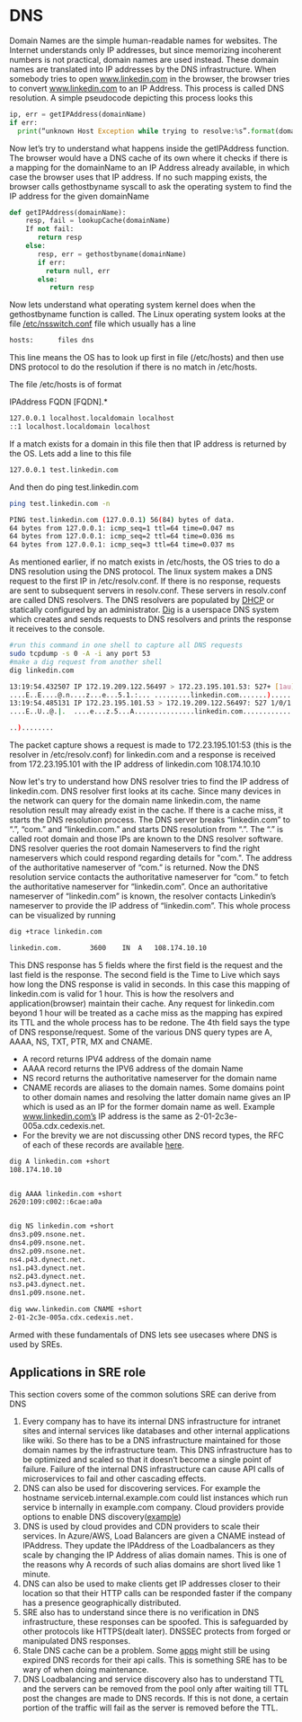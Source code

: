 # DNS
Domain Names are the simple human-readable names for websites. The Internet understands only IP addresses, but since memorizing incoherent numbers is not practical, domain names are used instead. These domain names are translated into IP addresses by the DNS infrastructure. When somebody tries to open www.linkedin.com in the browser, the browser tries to convert www.linkedin.com to an IP Address. This process is called DNS resolution. A simple pseudocode depicting this process looks this

```python
ip, err = getIPAddress(domainName)
if err:
  print(“unknown Host Exception while trying to resolve:%s”.format(domainName))
```

Now let’s try to understand what happens inside the getIPAddress function. The browser would have a DNS cache of its own where it checks if there is a mapping for the domainName to an IP Address already available, in which case the browser uses that IP address. If no such mapping exists, the browser calls gethostbyname syscall to ask the operating system to find the IP address for the given domainName

```python
def getIPAddress(domainName):
    resp, fail = lookupCache(domainName)
    If not fail:
       return resp
    else:
       resp, err = gethostbyname(domainName)
       if err:
         return null, err
       else:
          return resp
```

Now lets understand what operating system kernel does when the gethostbyname function is called. The Linux operating system looks at the file [/etc/nsswitch.conf](https://man7.org/linux/man-pages/man5/nsswitch.conf.5.html) file which usually has a line

```bash
hosts:      files dns
```

This line means the OS has to look up first in file (/etc/hosts) and then use DNS protocol to do the resolution if there is no match in /etc/hosts. 

The file /etc/hosts is of format


IPAddress FQDN [FQDN].*

```bash
127.0.0.1 localhost.localdomain localhost
::1 localhost.localdomain localhost
```

If a match exists for a domain in this file then that IP address is returned by the OS. Lets add a line to this file

```bash
127.0.0.1 test.linkedin.com
```

And then do ping test.linkedin.com

```bash
ping test.linkedin.com -n
```

```bash
PING test.linkedin.com (127.0.0.1) 56(84) bytes of data.
64 bytes from 127.0.0.1: icmp_seq=1 ttl=64 time=0.047 ms
64 bytes from 127.0.0.1: icmp_seq=2 ttl=64 time=0.036 ms
64 bytes from 127.0.0.1: icmp_seq=3 ttl=64 time=0.037 ms

```

As mentioned earlier, if no match exists in /etc/hosts, the OS tries to do a DNS resolution using the DNS protocol. The linux system makes a DNS request to the first IP in /etc/resolv.conf. If there is no response, requests are sent to subsequent servers in resolv.conf. These servers in resolv.conf are called DNS resolvers. The DNS resolvers are populated by [DHCP](https://en.wikipedia.org/wiki/Dynamic_Host_Configuration_Protocol) or statically configured by an administrator. 
[Dig](https://linux.die.net/man/1/dig) is a userspace DNS system which creates and sends requests to DNS resolvers and prints the response it receives to the console.

```bash
#run this command in one shell to capture all DNS requests
sudo tcpdump -s 0 -A -i any port 53
#make a dig request from another shell
dig linkedin.com
```

```bash 
13:19:54.432507 IP 172.19.209.122.56497 > 172.23.195.101.53: 527+ [1au] A? linkedin.com. (41)
....E..E....@.n....z...e...5.1.:... .........linkedin.com.......)........
13:19:54.485131 IP 172.23.195.101.53 > 172.19.209.122.56497: 527 1/0/1 A 108.174.10.10 (57)
....E..U..@.|.	....e...z.5...A...............linkedin.com..............3..l.

..)........
```


The packet capture shows a request is made to 172.23.195.101:53 (this is the resolver in /etc/resolv.conf) for linkedin.com and a response is received from 172.23.195.101 with the IP address of linkedin.com 108.174.10.10

Now let's try to understand how DNS resolver tries to find the IP address of linkedin.com. DNS resolver first looks at its cache. Since many devices in the network can query for the domain name linkedin.com, the name resolution result may already exist in the cache. If there is a cache miss, it starts the DNS resolution process. The DNS server breaks “linkedin.com” to “.”, “com.” and “linkedin.com.” and starts DNS resolution from “.”. The “.” is called root domain and those IPs are known to the DNS resolver software. DNS resolver queries the root domain Nameservers to find the right nameservers which could respond regarding details for "com.". The address of the authoritative nameserver of “com.” is returned. Now the DNS resolution service contacts the authoritative nameserver for “com.” to fetch the authoritative nameserver for “linkedin.com”. Once an authoritative nameserver of “linkedin.com” is known, the resolver contacts Linkedin’s nameserver to provide the IP address of “linkedin.com”. This whole process can be visualized by running 

```bash
dig +trace linkedin.com
```


```bash
linkedin.com.		3600	IN	A	108.174.10.10
```
This DNS response has 5 fields where the first field is the request and the last field is the response. The second field is the Time to Live which says how long the DNS response is valid in seconds. In this case this mapping of linkedin.com is valid for 1 hour. This is how the resolvers and application(browser) maintain their cache. Any request for linkedin.com beyond 1 hour will be treated as a cache miss as the mapping has expired its TTL and the whole process has to be redone.
The 4th field says the type of DNS response/request. Some of the various DNS query types are
A, AAAA, NS, TXT, PTR, MX and CNAME. 
- A record returns IPV4 address of the domain name 
- AAAA record returns the IPV6 address of the domain Name
- NS record returns the authoritative nameserver for the domain name
- CNAME records are aliases to the domain names. Some domains point to other domain names and resolving the latter domain name gives an IP which is used as an IP for the former domain name as well. Example www.linkedin.com’s IP address is the same as 2-01-2c3e-005a.cdx.cedexis.net. 
- For the brevity we are not discussing other DNS record types, the RFC of each of these records are available [here](https://en.wikipedia.org/wiki/List_of_DNS_record_types).

```bash
dig A linkedin.com +short
108.174.10.10


dig AAAA linkedin.com +short
2620:109:c002::6cae:a0a


dig NS linkedin.com +short
dns3.p09.nsone.net.
dns4.p09.nsone.net.
dns2.p09.nsone.net.
ns4.p43.dynect.net.
ns1.p43.dynect.net.
ns2.p43.dynect.net.
ns3.p43.dynect.net.
dns1.p09.nsone.net.

dig www.linkedin.com CNAME +short
2-01-2c3e-005a.cdx.cedexis.net.
```
Armed with these fundamentals of DNS lets see usecases where DNS is used by SREs.

## Applications in SRE role

This section covers some of the common solutions SRE can derive from DNS
1. Every company has to have its internal DNS infrastructure for intranet sites and internal services like databases and other internal applications like wiki. So there has to be a DNS infrastructure maintained for those domain names by the infrastructure team. This DNS infrastructure has to be optimized and scaled so that it doesn’t become a single point of failure. Failure of the internal DNS infrastructure can cause API calls of microservices to fail and other cascading effects.
2. DNS can also be used for discovering services. For example the hostname serviceb.internal.example.com could list instances which run service b internally in example.com company. Cloud providers provide options to enable DNS discovery([example](https://docs.aws.amazon.com/whitepapers/latest/microservices-on-aws/service-discovery.html#dns-based-service-discovery))
3. DNS is used by cloud provides and CDN providers to scale their services. In Azure/AWS, Load Balancers are given a CNAME instead of IPAddress. They update the IPAddress of the Loadbalancers as they scale by changing the IP Address of alias domain names. This is one of the reasons why A records of such alias domains are short lived like 1 minute.
4. DNS can also be used to make clients get IP addresses closer to their location so that their HTTP calls can be responded faster if the company has a presence geographically distributed. 
5. SRE also has to understand since there is no verification in DNS infrastructure, these responses can be spoofed. This is safeguarded by other protocols like HTTPS(dealt later). DNSSEC protects from forged or manipulated DNS responses.
6. Stale DNS cache can be a problem. Some [apps](https://stackoverflow.com/questions/1256556/how-to-make-java-honor-the-dns-caching-timeout) might still be using expired DNS records for their api calls. This is something SRE has to be wary of when doing maintenance.
7. DNS Loadbalancing and service discovery also has to understand TTL and the servers can be removed from the pool only after waiting till TTL post the changes are made to DNS records. If this is not done, a certain portion of the traffic will fail as the server is removed before the TTL.





